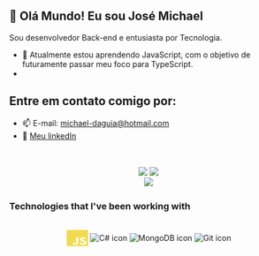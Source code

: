 ## 👋 Olá Mundo! Eu sou José Michael
Sou desenvolvedor Back-end e entusiasta por Tecnologia.

- 🌱 Atualmente estou aprendendo JavaScript, com o objetivo de futuramente passar meu foco para TypeScript.
-
## Entre em contato comigo por:

- 📫 E-mail: <a href="mailto:michael-daguia@hotmail.com"> michael-daguia@hotmail.com </a>
- 💭 <a href="https://www.linkedin.com/in/josmichael/">Meu linkedIn</a>


</br>
</br>
<div align="center">
  <img src="https://github-readme-stats.vercel.app/api?username=maicongtbrl&show_icons=true&theme=radical&include_all_commits=true&count_private=true"/>
  <img height=195px src="https://github-readme-stats.vercel.app/api/top-langs/?username=maicongtbr&layout=compact&langs_count=7&theme=radical"/>
</div>
<div align='center'>
    <img src="http://github-readme-streak-stats.herokuapp.com?user=maicongtbr&theme=radical&date_format=M%20j%5B%2C%20Y%5D">
</div>    



### Technologies that I've been working with
 <div align="center">
     <div style="display: inline_block margin-left:auto margin-rigth:auto"><br> 
       <img align="center" alt="JavaScript icon" height="30" width="40" src="https://raw.githubusercontent.com/devicons/devicon/master/icons/javascript/javascript-plain.svg">   
       <img align="center" alt="C# icon" height="30" width="40" src="https://upload.wikimedia.org/wikipedia/commons/4/4f/Csharp_Logo.png">
       <img align="center" alt="MongoDB icon" height="30" width="40" src="https://cdn.iconscout.com/icon/free/png-256/mongodb-3629020-3030245.png">
       <img align="center" alt="Git icon" height="30" width="40" src="https://cdn.jsdelivr.net/gh/devicons/devicon/icons/git/git-original.svg">
</div>
